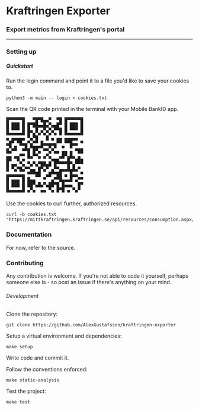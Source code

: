 # Kraftringen Exporter
### Export metrics from Kraftringen's portal
***

### Setting up

##### Quickstart

Run the login command and point it to a file you'd like to save your cookies to.

```shell
python3 -m main -- login > cookies.txt
```

Scan the QR code printed in the terminal with your Mobile BankID app.

```text
█▀▀▀▀▀█   ▀█▀█▄▄▀  ▀█ █▀▀▀▀▀█
█ ███ █ █▀██▄▄█▄▀▄▄█▀ █ ███ █
█ ▀▀▀ █ █▄ █ ▄▀▄▀▄▀▀█ █ ▀▀▀ █
▀▀▀▀▀▀▀ █ █▄▀ ▀▄▀ ▀ ▀ ▀▀▀▀▀▀▀
▀▄█▀██▀ ▄▀▄█ ▄ ▀ ▀ ██ ███▀▀ ▄
▀█ ▄ ▀▀█ █▄▄▄█▀▀█▀█  ▄  █▀▀  
█▄▀▀  ▀▀█ █▀▄ ▀▀▄▀▄▄ ▄▄ ▄ ▀██
▄▄ ▄▄▀▀ █▄▀▀▄ ▄▀▄   ▄█▀▄█▄ ▄ 
█▀  ▀▄▀ ▄ ▄ ▄▄▄ ▄▀██▄▄▄█▄ ███
█ █▀▄▄▀▄▄▀ ▀▄█▀█▀ █▄   █ █ ▄ 
▀  ▀ ▀▀ ▄██▄█ ▀ ▄█▄▄█▀▀▀█▀▀ ▄
█▀▀▀▀▀█ ▄  ▀▀ ▄▀▀ ▄██ ▀ █▀▀▄▄
█ ███ █ ███ ▄ ▄ ▄█▄▄▀█▀▀▀ ▀▄▄
█ ▀▀▀ █ ▀█ ▀▀▀ ▀█▀ █▄█▀▀▀▄ █ 
▀▀▀▀▀▀▀ ▀ ▀  ▀▀  ▀ ▀ ▀ ▀  ▀  
```

Use the cookies to curl further, authorized resources.

```shell
curl -b cookies.txt "https://mittkraftringen.kraftringen.se/api/resources/consumption.aspx/specific/Page_Title/"
```

### Documentation

For now, refer to the source.

### Contributing

Any contribution is welcome. If you're not able to code it yourself, perhaps someone else is - so post an issue if there's anything on your mind.

###### Development

Clone the repository:
```shell
git clone https://github.com/AlexGustafsson/kraftringen-exporter
```

Setup a virtual environment and dependencies:
```shell
make setup
```

Write code and commit it.

Follow the conventions enforced:
```shell
make static-analysis
```

Test the project:
```shell
make test
```
